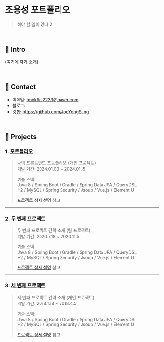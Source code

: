 # 조용성 포트폴리오
>해야 할 일이 있다
2
</br>

## :pushpin: Intro
(여기에 자기 소개)

</br>

## :pushpin: Contact
- 이메일: tmxkflqj2233@naver.com
- 블로그: 
- 깃헙: https://github.com/JoeYongSung

</br>

## :pushpin: Projects
### 1. [포트폴리오](https://github.com/2023-SMHRD-KDT-IOT-4/SolarBEMS)
>나의 프론트엔드 포트폴리오 (개인 프로젝트)  
>개발 기간: 2024.01.03 ~ 2024.01.15  
>  
>기술 스택:  
>Java 8 / Spring Boot / Gradle / Spring Data JPA / QueryDSL  
>H2 / MySQL / Spring Security / Jsoup / Vue.js / Element U  
>  
>[프로젝트 상세 설명](https://github.com/2021-SMHRD-KDT-AI-15/SNSRepo) 참고

---

### 2. [두 번째 프로젝트](https://github.com/JungHyung2/gitio.io)
>두 번째 프로젝트 간략 소개  (팀 프로젝트)  
>개발 기간: 2020.7.18 ~ 2020.11.5  
>  
>기술 스택:  
>Java 8 / Spring Boot / Gradle / Spring Data JPA / QueryDSL  
>H2 / MySQL / Spring Security / Jsoup / Vue.js / Element U  
>  
>[프로젝트 상세 설명](https://github.com/JungHyung2/gitio.io) 참고

---

### 3. [세 번째 프로젝트](https://github.com/JungHyung2/gitio.io)
>세 번째 프로젝트 간략 소개  (개인 프로젝트)  
>개발 기간: 2018.1.18 ~ 2018.4.5  
>  
>기술 스택:  
>Java 8 / Spring Boot / Gradle / Spring Data JPA / QueryDSL  
>H2 / MySQL / Spring Security / Jsoup / Vue.js / Element U  
>  
>[프로젝트 상세 설명](https://github.com/JungHyung2/gitio.io) 참고
